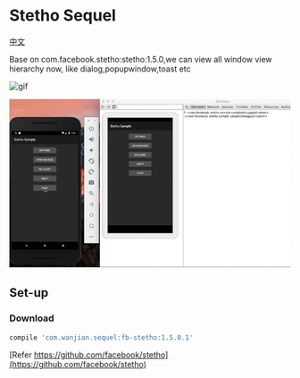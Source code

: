# Stetho Sequel

[中文](https://github.com/android-notes/stetho/blob/sequel/README-zh.md)

Base on com.facebook.stetho:stetho:1.5.0,we can view all window view hierarchy now,
like dialog,popupwindow,toast etc

![gif](https://github.com/android-notes/stetho/blob/sequel/stetho.gif?raw=true)


![gif](https://github.com/android-notes/stetho/blob/sequel/stetho2.gif?raw=true)

## Set-up

### Download
```groovy
compile 'com.wanjian.sequel:fb-stetho:1.5.0.1'

```


[Refer  https://github.com/facebook/stetho](https://github.com/facebook/stetho)
